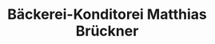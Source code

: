 ---
title: "Bäckerei-Konditorei Matthias Brückner"
url: /mildenau/baeckerei-konditorei-matthias-brueckner/
shop: Bäckerei
---